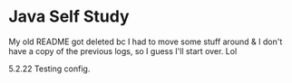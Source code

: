 # Java Self Study
My old README got deleted bc I had to move some stuff around & I don't have a copy of the previous logs, so I guess I'll start over. Lol

5.2.22 Testing config.
